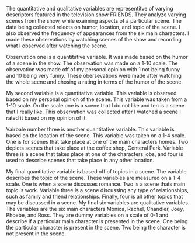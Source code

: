   The quantitative and qualitative variables are representitve of varying descriptors featured in the television show FRIENDS. They analyze varying scenes from the show, while exaiming aspects of a particular scene. The data being collected relects on humor, location, and topic of the scene. I also observed the frequency of appearances from the six main characters. I made these observations by watching scenes of the show and recording what I observed after watching the scene.

  Observation one is a quantitative variable. It was  made based on the humor of a scene in the show. The observation was made on a 1-10 scale. The observation was made off of my personal opinion with 1 not being funny and 10 being very funny. These obersevations were made after watching the whole scene and chosing a rating in terms of the humor of the scene.

  My second variable is a quantitative variable. This variable is observed based on my personal opinion of the scene. This variable was taken from a 1-10 scale. On the scale one is a scene that I do not like and ten is a scene that I really like. This observation was collected after I watched a scene I rated it based on my opinion of it.

  Vairbale number three is another quantitative variable. This variable is based on the location of the scene. This variable was taken on a 1-4 scale. One is for scenes that take place at one of the main characters homes. Two depicts scenes that take place at the coffee shop, Centeral Perk. Variable three is a scene that takes place at one of the characters jobs, and four is used to describe scenes that take place in any other location.

  My final quantitative variable is based off of topics in a scene. The variable describes the topic of the scene. These variables are measured on a 1-4 scale. One is when a scene discusses romance. Two is a scene thats main topic is work. Variable three is a scene discussing any type of relationships, such as family and friend relationships. Finally, four is all other topics that may be discussed in a scene.
My final six variables are qualitative variables. The variables are the six main characters Monica, Rachel, Chandler, Joey, Phoebe, and Ross. They are dummy variables on a scale of 0-1 and describe if a particular main character is presented in the scene. One being the particular character is present in the scene. Two being the character is not present in the scene.
